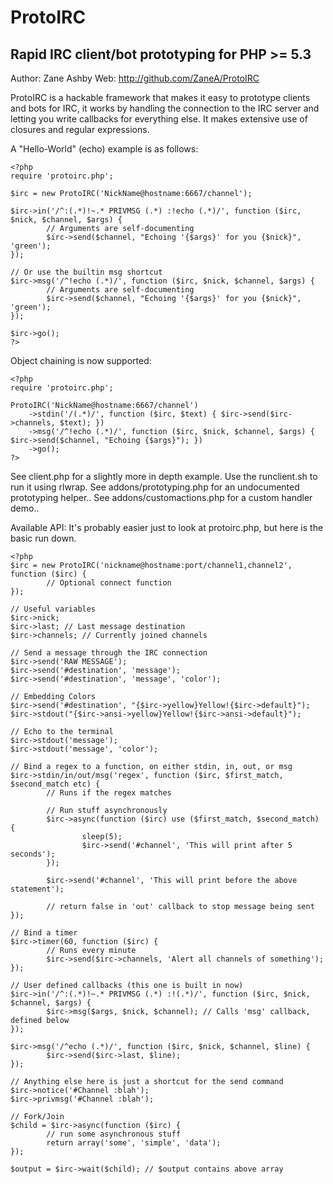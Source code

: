 ProtoIRC
========

Rapid IRC client/bot prototyping for PHP >= 5.3
-----------------------------------------------

Author: Zane Ashby
Web: http://github.com/ZaneA/ProtoIRC

ProtoIRC is a hackable framework that makes it easy to prototype clients and bots for IRC, it works
by handling the connection to the IRC server and letting you write callbacks for everything else.
It makes extensive use of closures and regular expressions.

A "Hello-World" (echo) example is as follows:

    <?php
    require 'protoirc.php';
     
    $irc = new ProtoIRC('NickName@hostname:6667/channel');
     
    $irc->in('/^:(.*)!~.* PRIVMSG (.*) :!echo (.*)/', function ($irc, $nick, $channel, $args) {
            // Arguments are self-documenting
            $irc->send($channel, "Echoing '{$args}' for you {$nick}", 'green');
    });
    
    // Or use the builtin msg shortcut
    $irc->msg('/^!echo (.*)/', function ($irc, $nick, $channel, $args) {
            // Arguments are self-documenting
            $irc->send($channel, "Echoing '{$args}' for you {$nick}", 'green');
    });
     
    $irc->go();
    ?>

Object chaining is now supported:

    <?php
    require 'protoirc.php';

    ProtoIRC('NickName@hostname:6667/channel')
        ->stdin('/(.*)/', function ($irc, $text) { $irc->send($irc->channels, $text); })
        ->msg('/^!echo (.*)/', function ($irc, $nick, $channel, $args) { $irc->send($channel, "Echoing {$args}"); })
        ->go();
    ?>

See client.php for a slightly more in depth example. Use the runclient.sh to run it using rlwrap.
See addons/prototyping.php for an undocumented prototyping helper..
See addons/customactions.php for a custom handler demo..

Available API:
It's probably easier just to look at protoirc.php, but here is the basic run down.

    <?php
    $irc = new ProtoIRC('nickname@hostname:port/channel1,channel2', function ($irc) {
            // Optional connect function
    });
     
    // Useful variables
    $irc->nick;
    $irc->last; // Last message destination
    $irc->channels; // Currently joined channels
     
    // Send a message through the IRC connection
    $irc->send('RAW MESSAGE');
    $irc->send('#destination', 'message');
    $irc->send('#destination', 'message', 'color');

    // Embedding Colors
    $irc->send('#destination', "{$irc->yellow}Yellow!{$irc->default}");
    $irc->stdout("{$irc->ansi->yellow}Yellow!{$irc->ansi->default}");
     
    // Echo to the terminal
    $irc->stdout('message');
    $irc->stdout('message', 'color');
     
    // Bind a regex to a function, on either stdin, in, out, or msg
    $irc->stdin/in/out/msg('regex', function ($irc, $first_match, $second_match etc) {
            // Runs if the regex matches
     
            // Run stuff asynchronously
            $irc->async(function ($irc) use ($first_match, $second_match) {
                    sleep(5);
                    $irc->send('#channel', 'This will print after 5 seconds');
            });
     
            $irc->send('#channel', 'This will print before the above statement');
     
            // return false in 'out' callback to stop message being sent
    });
     
    // Bind a timer
    $irc->timer(60, function ($irc) {
            // Runs every minute
            $irc->send($irc->channels, 'Alert all channels of something');
    });
     
    // User defined callbacks (this one is built in now)
    $irc->in('/^:(.*)!~.* PRIVMSG (.*) :!(.*)/', function ($irc, $nick, $channel, $args) {
            $irc->msg($args, $nick, $channel); // Calls 'msg' callback, defined below
    });
     
    $irc->msg('/^echo (.*)/', function ($irc, $nick, $channel, $line) {
            $irc->send($irc->last, $line);
    });

    // Anything else here is just a shortcut for the send command
    $irc->notice('#Channel :blah');
    $irc->privmsg('#Channel :blah');

    // Fork/Join
    $child = $irc->async(function ($irc) {
            // run some asynchronous stuff
            return array('some', 'simple', 'data');
    });

    $output = $irc->wait($child); // $output contains above array
